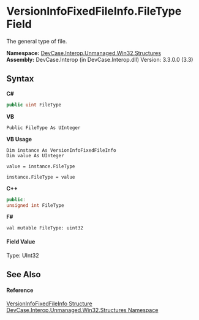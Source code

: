 # VersionInfoFixedFileInfo.FileType Field
 

The general type of file.

**Namespace:**&nbsp;<a href="N_DevCase_Interop_Unmanaged_Win32_Structures">DevCase.Interop.Unmanaged.Win32.Structures</a><br />**Assembly:**&nbsp;DevCase.Interop (in DevCase.Interop.dll) Version: 3.3.0.0 (3.3)

## Syntax

**C#**<br />
``` C#
public uint FileType
```

**VB**<br />
``` VB
Public FileType As UInteger
```

**VB Usage**<br />
``` VB Usage
Dim instance As VersionInfoFixedFileInfo
Dim value As UInteger

value = instance.FileType

instance.FileType = value
```

**C++**<br />
``` C++
public:
unsigned int FileType
```

**F#**<br />
``` F#
val mutable FileType: uint32
```


#### Field Value
Type: UInt32

## See Also


#### Reference
<a href="T_DevCase_Interop_Unmanaged_Win32_Structures_VersionInfoFixedFileInfo">VersionInfoFixedFileInfo Structure</a><br /><a href="N_DevCase_Interop_Unmanaged_Win32_Structures">DevCase.Interop.Unmanaged.Win32.Structures Namespace</a><br />